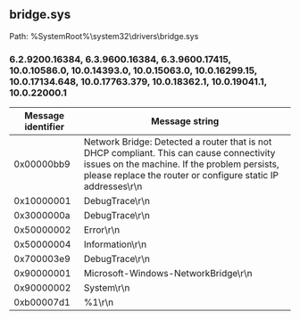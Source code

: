 ## bridge.sys

Path: %SystemRoot%\system32\drivers\bridge.sys

### 6.2.9200.16384, 6.3.9600.16384, 6.3.9600.17415, 10.0.10586.0, 10.0.14393.0, 10.0.15063.0, 10.0.16299.15, 10.0.17134.648, 10.0.17763.379, 10.0.18362.1, 10.0.19041.1, 10.0.22000.1

Message identifier | Message string
--- | ---
0x00000bb9 | Network Bridge:  Detected a router that is not DHCP compliant. This can cause connectivity issues on the machine. If the problem persists, please replace the router or configure static IP addresses\r\n
0x10000001 | DebugTrace\r\n
0x3000000a | DebugTrace\r\n
0x50000002 | Error\r\n
0x50000004 | Information\r\n
0x700003e9 | DebugTrace\r\n
0x90000001 | Microsoft-Windows-NetworkBridge\r\n
0x90000002 | System\r\n
0xb00007d1 | %1\r\n
